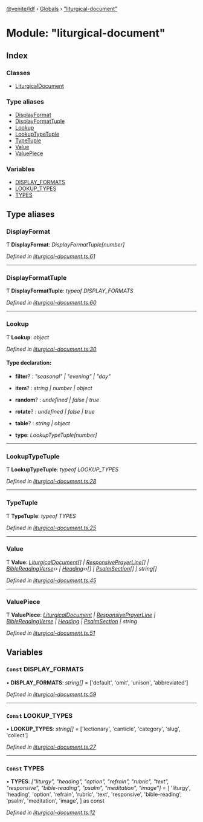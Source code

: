 [@venite/ldf](../README.md) › [Globals](../globals.md) › ["liturgical-document"](_liturgical_document_.md)

# Module: "liturgical-document"

## Index

### Classes

* [LiturgicalDocument](../classes/_liturgical_document_.liturgicaldocument.md)

### Type aliases

* [DisplayFormat](_liturgical_document_.md#displayformat)
* [DisplayFormatTuple](_liturgical_document_.md#displayformattuple)
* [Lookup](_liturgical_document_.md#lookup)
* [LookupTypeTuple](_liturgical_document_.md#lookuptypetuple)
* [TypeTuple](_liturgical_document_.md#typetuple)
* [Value](_liturgical_document_.md#value)
* [ValuePiece](_liturgical_document_.md#valuepiece)

### Variables

* [DISPLAY_FORMATS](_liturgical_document_.md#const-display_formats)
* [LOOKUP_TYPES](_liturgical_document_.md#const-lookup_types)
* [TYPES](_liturgical_document_.md#const-types)

## Type aliases

###  DisplayFormat

Ƭ **DisplayFormat**: *DisplayFormatTuple[number]*

*Defined in [liturgical-document.ts:61](https://github.com/gbj/venite/blob/a5a4cc2/ldf/src/liturgical-document.ts#L61)*

___

###  DisplayFormatTuple

Ƭ **DisplayFormatTuple**: *typeof DISPLAY_FORMATS*

*Defined in [liturgical-document.ts:60](https://github.com/gbj/venite/blob/a5a4cc2/ldf/src/liturgical-document.ts#L60)*

___

###  Lookup

Ƭ **Lookup**: *object*

*Defined in [liturgical-document.ts:30](https://github.com/gbj/venite/blob/a5a4cc2/ldf/src/liturgical-document.ts#L30)*

#### Type declaration:

* **filter**? : *"seasonal" | "evening" | "day"*

* **item**? : *string | number | object*

* **random**? : *undefined | false | true*

* **rotate**? : *undefined | false | true*

* **table**? : *string | object*

* **type**: *LookupTypeTuple[number]*

___

###  LookupTypeTuple

Ƭ **LookupTypeTuple**: *typeof LOOKUP_TYPES*

*Defined in [liturgical-document.ts:28](https://github.com/gbj/venite/blob/a5a4cc2/ldf/src/liturgical-document.ts#L28)*

___

###  TypeTuple

Ƭ **TypeTuple**: *typeof TYPES*

*Defined in [liturgical-document.ts:25](https://github.com/gbj/venite/blob/a5a4cc2/ldf/src/liturgical-document.ts#L25)*

___

###  Value

Ƭ **Value**: *[LiturgicalDocument](../classes/_liturgical_document_.liturgicaldocument.md)[] | [ResponsivePrayerLine](../classes/_responsive_prayer_.responsiveprayerline.md)[] | [BibleReadingVerse](../classes/_bible_reading_bible_reading_verse_.biblereadingverse.md)‹› | [Heading](../classes/_heading_.heading.md)‹›[] | [PsalmSection](../classes/_psalm_.psalmsection.md)[] | string[]*

*Defined in [liturgical-document.ts:45](https://github.com/gbj/venite/blob/a5a4cc2/ldf/src/liturgical-document.ts#L45)*

___

###  ValuePiece

Ƭ **ValuePiece**: *[LiturgicalDocument](../classes/_liturgical_document_.liturgicaldocument.md) | [ResponsivePrayerLine](../classes/_responsive_prayer_.responsiveprayerline.md) | [BibleReadingVerse](../classes/_bible_reading_bible_reading_verse_.biblereadingverse.md) | [Heading](../classes/_heading_.heading.md) | [PsalmSection](../classes/_psalm_.psalmsection.md) | string*

*Defined in [liturgical-document.ts:51](https://github.com/gbj/venite/blob/a5a4cc2/ldf/src/liturgical-document.ts#L51)*

## Variables

### `Const` DISPLAY_FORMATS

• **DISPLAY_FORMATS**: *string[]* = ['default', 'omit', 'unison', 'abbreviated']

*Defined in [liturgical-document.ts:59](https://github.com/gbj/venite/blob/a5a4cc2/ldf/src/liturgical-document.ts#L59)*

___

### `Const` LOOKUP_TYPES

• **LOOKUP_TYPES**: *string[]* = ['lectionary', 'canticle', 'category', 'slug', 'collect']

*Defined in [liturgical-document.ts:27](https://github.com/gbj/venite/blob/a5a4cc2/ldf/src/liturgical-document.ts#L27)*

___

### `Const` TYPES

• **TYPES**: *["liturgy", "heading", "option", "refrain", "rubric", "text", "responsive", "bible-reading", "psalm", "meditation", "image"]* = [
  'liturgy',
  'heading',
  'option',
  'refrain',
  'rubric',
  'text',
  'responsive',
  'bible-reading',
  'psalm',
  'meditation',
  'image',
] as const

*Defined in [liturgical-document.ts:12](https://github.com/gbj/venite/blob/a5a4cc2/ldf/src/liturgical-document.ts#L12)*

